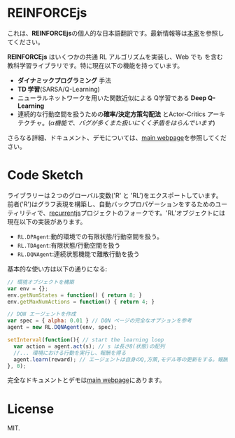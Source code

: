 # REINFORCEjs

これは、**REINFORCEjs**の個人的な日本語翻訳です。最新情報等は[本家](https://github.com/karpathy/reinforcejs)を参照してください。

**REINFORCEjs** はいくつかの共通 RL アルゴリズムを実装し、Web でも を含む教科学習ライブラリです。特に現在以下の機能を持っています。

- **ダイナミックプログラミング** 手法
- **TD 学習**(SARSA/Q-Learning)
- ニューラルネットワークを用いた関数近似による Q学習である **Deep Q-Learning**
- 連続的な行動空間を扱うための**確率/決定方策勾配法** とActor-Critics アーキテクチャ。(*α機能で、バグが多くまた扱いにくく矛盾をはらんでいます*)

さらなる詳細、ドキュメント、デモについては、[main webpage](http://cs.stanford.edu/people/karpathy/reinforcejs)を参照してください。

# Code Sketch

ライブラリーは２つのグローバル変数('R' と 'RL')をエクスポートしています。前者('R')はグラフ表現を構築し、自動バックプロパゲーションをするためのユーティリティで、[recurrentjs](https://github.com/karpathy/recurrentjs)プロジェクトのフォークです。'RL'オブジェクトには現在以下の実装があります。

- `RL.DPAgent`:動的環境での有限状態/行動空間を扱う。
- `RL.TDAgent`:有限状態/行動空間を扱う
- `RL.DQNAgent`:連続状態機能で離散行動を扱う

基本的な使い方は以下の通りになる:

```javascript
// 環境オブジェクトを構築
var env = {};
env.getNumStates = function() { return 8; }
env.getMaxNumActions = function() { return 4; }

// DQN エージェントを作成
var spec = { alpha: 0.01 } // DQN ページの完全なオプションを参考
agent = new RL.DQNAgent(env, spec); 

setInterval(function(){ // start the learning loop
  var action = agent.act(s); // s は長さ8(状態)の配列
  //... 環境における行動を実行し、報酬を得る
  agent.learn(reward); // エージェントは自身のQ,方策,モデル等の更新をする。報酬は浮動小数
}, 0);
```

完全なドキュメントとデモは[main webpage](http://cs.stanford.edu/people/karpathy/reinforcejs)にあります。

# License

MIT.
